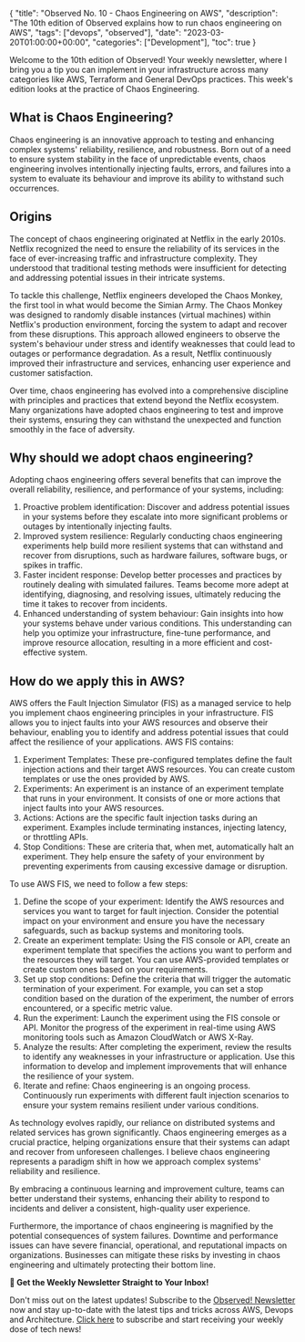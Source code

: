 {
    "title": "Observed No. 10 - Chaos Engineering on AWS",
    "description": "The 10th edition of Observed explains how to run chaos engineering on AWS",
    "tags": ["devops", "observed"],
    "date": "2023-03-20T01:00:00+00:00",
    "categories": ["Development"],
    "toc": true
}

Welcome to the 10th edition of Observed! Your weekly newsletter, where I bring you a tip you can implement in your infrastructure across many categories like AWS, Terraform and General DevOps practices. This week's edition looks at the practice of Chaos Engineering.

<!-- more -->

## What is Chaos Engineering?

Chaos engineering is an innovative approach to testing and enhancing complex systems' reliability, resilience, and robustness. Born out of a need to ensure system stability in the face of unpredictable events, chaos engineering involves intentionally injecting faults, errors, and failures into a system to evaluate its behaviour and improve its ability to withstand such occurrences.

## Origins

The concept of chaos engineering originated at Netflix in the early 2010s. Netflix recognized the need to ensure the reliability of its services in the face of ever-increasing traffic and infrastructure complexity. They understood that traditional testing methods were insufficient for detecting and addressing potential issues in their intricate systems.

To tackle this challenge, Netflix engineers developed the Chaos Monkey, the first tool in what would become the Simian Army. The Chaos Monkey was designed to randomly disable instances (virtual machines) within Netflix's production environment, forcing the system to adapt and recover from these disruptions. This approach allowed engineers to observe the system's behaviour under stress and identify weaknesses that could lead to outages or performance degradation. As a result, Netflix continuously improved their infrastructure and services, enhancing user experience and customer satisfaction.

Over time, chaos engineering has evolved into a comprehensive discipline with principles and practices that extend beyond the Netflix ecosystem. Many organizations have adopted chaos engineering to test and improve their systems, ensuring they can withstand the unexpected and function smoothly in the face of adversity.

## Why should we adopt chaos engineering?

Adopting chaos engineering offers several benefits that can improve the overall reliability, resilience, and performance of your systems, including:

1. Proactive problem identification: Discover and address potential issues in your systems before they escalate into more significant problems or outages by intentionally injecting faults.
1. Improved system resilience: Regularly conducting chaos engineering experiments help build more resilient systems that can withstand and recover from disruptions, such as hardware failures, software bugs, or spikes in traffic.
1. Faster incident response: Develop better processes and practices by routinely dealing with simulated failures. Teams become more adept at identifying, diagnosing, and resolving issues, ultimately reducing the time it takes to recover from incidents.
1. Enhanced understanding of system behaviour: Gain insights into how your systems behave under various conditions. This understanding can help you optimize your infrastructure, fine-tune performance, and improve resource allocation, resulting in a more efficient and cost-effective system.

## How do we apply this in AWS?

AWS offers the Fault Injection Simulator (FIS) as a managed service to help you implement chaos engineering principles in your infrastructure. FIS allows you to inject faults into your AWS resources and observe their behaviour, enabling you to identify and address potential issues that could affect the resilience of your applications. AWS FIS contains:

1. Experiment Templates: These pre-configured templates define the fault injection actions and their target AWS resources. You can create custom templates or use the ones provided by AWS.
1. Experiments: An experiment is an instance of an experiment template that runs in your environment. It consists of one or more actions that inject faults into your AWS resources.
1. Actions: Actions are the specific fault injection tasks during an experiment. Examples include terminating instances, injecting latency, or throttling APIs.
1. Stop Conditions: These are criteria that, when met, automatically halt an experiment. They help ensure the safety of your environment by preventing experiments from causing excessive damage or disruption.

To use AWS FIS, we need to follow a few steps:

1. Define the scope of your experiment: Identify the AWS resources and services you want to target for fault injection. Consider the potential impact on your environment and ensure you have the necessary safeguards, such as backup systems and monitoring tools.
1. Create an experiment template: Using the FIS console or API, create an experiment template that specifies the actions you want to perform and the resources they will target. You can use AWS-provided templates or create custom ones based on your requirements.
1. Set up stop conditions: Define the criteria that will trigger the automatic termination of your experiment. For example, you can set a stop condition based on the duration of the experiment, the number of errors encountered, or a specific metric value.
1. Run the experiment: Launch the experiment using the FIS console or API. Monitor the progress of the experiment in real-time using AWS monitoring tools such as Amazon CloudWatch or AWS X-Ray.
1. Analyze the results: After completing the experiment, review the results to identify any weaknesses in your infrastructure or application. Use this information to develop and implement improvements that will enhance the resilience of your system.
1. Iterate and refine: Chaos engineering is an ongoing process. Continuously run experiments with different fault injection scenarios to ensure your system remains resilient under various conditions.

As technology evolves rapidly, our reliance on distributed systems and related services has grown significantly. Chaos engineering emerges as a crucial practice, helping organizations ensure that their systems can adapt and recover from unforeseen challenges. I believe chaos engineering represents a paradigm shift in how we approach complex systems' reliability and resilience.

By embracing a continuous learning and improvement culture, teams can better understand their systems, enhancing their ability to respond to incidents and deliver a consistent, high-quality user experience.

Furthermore, the importance of chaos engineering is magnified by the potential consequences of system failures. Downtime and performance issues can have severe financial, operational, and reputational impacts on organizations. Businesses can mitigate these risks by investing in chaos engineering and ultimately protecting their bottom line.

**📣 Get the Weekly Newsletter Straight to Your Inbox!**

Don't miss out on the latest updates! Subscribe to the [Observed! Newsletter](https://news.codewithstu.tv) now and stay up-to-date with the latest tips and tricks across AWS, Devops and Architecture. [Click here](https://news.codewithstu.tv) to subscribe and start receiving your weekly dose of tech news!
